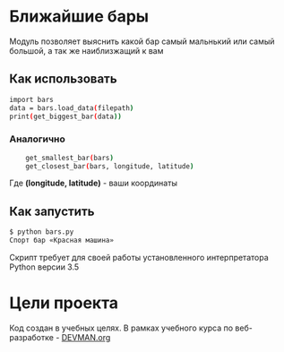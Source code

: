 # Ближайшие бары

Модуль позволяет выяснить какой бар самый мальнький или самый большой, а так же наиблизжащий к вам

## Как использовать
```bash
import bars
data = bars.load_data(filepath)
print(get_biggest_bar(data))
```
### Аналогично
```bash
    get_smallest_bar(bars)
    get_closest_bar(bars, longitude, latitude)
```
Где **(longitude, latitude)** - ваши координаты


## Как запустить
```bash
$ python bars.py
Спорт бар «Красная машина»
```

Скрипт требует для своей работы установленного интерпретатора Python версии 3.5

# Цели проекта

Код создан в учебных целях. В рамках учебного курса по веб-разработке - [DEVMAN.org](https://devman.org)
